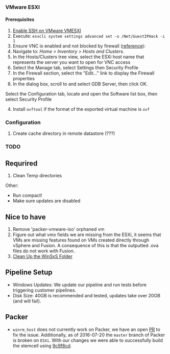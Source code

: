 
### VMware ESXI

#### Prerequisites

1. [Enable SSH on VMware VMESXI](http://www.thomasmaurer.ch/2014/01/enable-ssh-on-vmware-esxi-5-5/)
2. Execute: `esxcli system settings advanced set -o /Net/GuestIPHack -i 1`
3. Ensure VNC is enabled and not blocked by firewall ([reference](https://www.netiq.com/documentation/cloudmanager22/ncm22_reference/data/bxzaz5n.html)):
  1. Navigate to: *Home > Inventory > Hosts and Clusters*.
  2. In the Hosts/Clusters tree view, select the ESXi host name that represents the server you want to open for VNC access
  3. Select the Manage tab, select Settings then Security Profile
  4. In the Firewall section, select the "Edit..." link to display the Firewall properties
  5. In the dialog box, scroll to and select GDB Server, then click OK.

Select the Configuration tab, locate and open the Software list box, then select Security Profile

4. Install `ovftool` if the format of the exported virtual machine is `ovf`

### Configuration

1. Create cache directory in remote datastore (???)

### TODO

## Requrired

1. Clean Temp directories

Other:
* Run compact!
* Make sure updates are disabled

## Nice to have

1. Remove 'packer-vmware-iso' orphaned vm
2. Figure out what vmx fields we are missing from the ESXi, it seems that VMs are missing features found on VMs created directly through vSphere and Fusion.  A consequence of this is that the outputted .ova files do not work with Fusion.
3. [Clean Up the WinSxS Folder](https://technet.microsoft.com/en-us/library/dn251565.aspx)

## Pipeline Setup

* Windows Updates: We update our pipeline and run tests before triggering customer pipelines.
* Disk Size: 40GB is recommended and tested, updates take over 20GB (and will fail).

## Packer 

* `winrm_host` does not currently work on Packer, we have an open [PR](https://github.com/mitchellh/packer/pull/3738) to fix the issue.  Additionally, as of 2016-07-20 the `master` branch of Packer is broken on `ESXi`.  With our changes we were able to successfully build the stemcell using [9c9f8cd](https://github.com/mitchellh/packer/commit/9c9f8cd45160192587a90e95413aaa26fc21b762).

